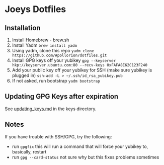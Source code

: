 # Joeys Dotfiles

## Installation

1. Install Homebrew - brew.sh
2. Install Yadm `brew install yadm`
3. Using yadm, clone this repo `yadm clone https://github.com/Apollorion/dotfiles.git`
4. Install GPG keys off your yubikey `gpg --keyserver hkp://keyserver.ubuntu.com:80 --recv-keys 0xFAFA8E62C123F240`
5. Add your public key off your yubikey for SSH (make sure yubikey is plugged in) `ssh-add -L > ~/.ssh/id_rsa_yubikey.pub`
6. If not asked, run bootstrap `yadm bootstrap`


## Updating GPG Keys after expiration
See [updating_keys.md](keys/updating_keys.md) in the keys directory.


## Notes

If you have trouble with SSH/GPG, try the following:
- run `gpgfix` this will run a command that will force your yubikey to, basically, restart
- run `gpg --card-status` not sure why but this fixes problems sometimes
